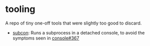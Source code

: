 # tooling

A repo of tiny one-off tools that were slightly too good to discard.

* [subcon](cmd/subcon): Runs a subprocess in a detached console, to avoid the symptoms seen in
  [console#367](https://github.com/Microsoft/console/issues/367)

